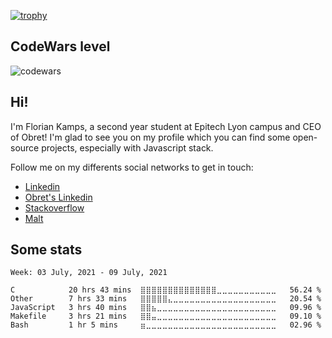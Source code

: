 [![trophy](https://github-profile-trophy.vercel.app/?username=RootMeStudy&theme=monokai)](https://github.com/ryo-ma/github-profile-trophy)
## CodeWars level
![codewars](https://www.codewars.com/users/RootMeIH/badges/large)


## Hi!
I'm Florian Kamps, a second year student at Epitech Lyon campus and CEO of Obret! I'm glad to see you on my profile which you can find some open-source projects, especially with Javascript stack.

Follow me on my differents social networks to get in touch:
- [Linkedin](https://www.linkedin.com/in/florian-kamps/)
- [Obret's Linkedin](https://www.linkedin.com/company/69628819)
- [Stackoverflow](https://stackoverflow.com/users/13174476/florian-kamps)
- [Malt](https://www.malt.fr/profile/floriankamps)

## Some stats
<!--START_SECTION:waka-->
```text
Week: 03 July, 2021 - 09 July, 2021

C            20 hrs 43 mins  ⣿⣿⣿⣿⣿⣿⣿⣿⣿⣿⣿⣿⣿⣿⣀⣀⣀⣀⣀⣀⣀⣀⣀⣀⣀   56.24 % 
Other        7 hrs 33 mins   ⣿⣿⣿⣿⣿⣄⣀⣀⣀⣀⣀⣀⣀⣀⣀⣀⣀⣀⣀⣀⣀⣀⣀⣀⣀   20.54 % 
JavaScript   3 hrs 40 mins   ⣿⣿⣦⣀⣀⣀⣀⣀⣀⣀⣀⣀⣀⣀⣀⣀⣀⣀⣀⣀⣀⣀⣀⣀⣀   09.96 % 
Makefile     3 hrs 21 mins   ⣿⣿⣤⣀⣀⣀⣀⣀⣀⣀⣀⣀⣀⣀⣀⣀⣀⣀⣀⣀⣀⣀⣀⣀⣀   09.10 % 
Bash         1 hr 5 mins     ⣶⣀⣀⣀⣀⣀⣀⣀⣀⣀⣀⣀⣀⣀⣀⣀⣀⣀⣀⣀⣀⣀⣀⣀⣀   02.96 % 
```
<!--END_SECTION:waka-->
